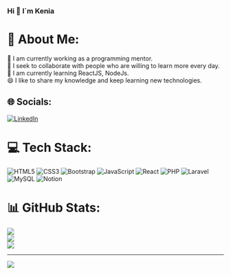 ### Hi 👋 I´m Kenia

# 💫 About Me:
🔭 I am currently working as a programming mentor.<br>👯 I seek to collaborate with people who are willing to learn more every day.<br>🌱 I am currently learning ReactJS, NodeJs.<br>😄 I like to share my knowledge and keep learning new technologies.


## 🌐 Socials:
[![LinkedIn](https://img.shields.io/badge/LinkedIn-%230077B5.svg?logo=linkedin&logoColor=white)](https://linkedin.com/in/https://www.linkedin.com/in/kenia-yaneth-paiz-chacon-6a107921b/) 

# 💻 Tech Stack:
![HTML5](https://img.shields.io/badge/html5-%23E34F26.svg?style=for-the-badge&logo=html5&logoColor=white) ![CSS3](https://img.shields.io/badge/css3-%231572B6.svg?style=for-the-badge&logo=css3&logoColor=white) ![Bootstrap](https://img.shields.io/badge/bootstrap-%23563D7C.svg?style=for-the-badge&logo=bootstrap&logoColor=white) ![JavaScript](https://img.shields.io/badge/javascript-%23323330.svg?style=for-the-badge&logo=javascript&logoColor=%23F7DF1E) ![React](https://img.shields.io/badge/react-%2320232a.svg?style=for-the-badge&logo=react&logoColor=%2361DAFB) ![PHP](https://img.shields.io/badge/php-%23777BB4.svg?style=for-the-badge&logo=php&logoColor=white) ![Laravel](https://img.shields.io/badge/laravel-%23FF2D20.svg?style=for-the-badge&logo=laravel&logoColor=white) ![MySQL](https://img.shields.io/badge/mysql-%2300f.svg?style=for-the-badge&logo=mysql&logoColor=white) ![Notion](https://img.shields.io/badge/Notion-%23000000.svg?style=for-the-badge&logo=notion&logoColor=white)
# 📊 GitHub Stats:
![](https://github-readme-stats.vercel.app/api?username=KenyaPaiz&theme=dark&hide_border=false&include_all_commits=false&count_private=false)<br/>
![](https://github-readme-streak-stats.herokuapp.com/?user=KenyaPaiz&theme=dark&hide_border=false)<br/>
![](https://github-readme-stats.vercel.app/api/top-langs/?username=KenyaPaiz&theme=dark&hide_border=false&include_all_commits=false&count_private=false&layout=compact)

---
[![](https://visitcount.itsvg.in/api?id=KenyaPaiz&icon=0&color=0)](https://visitcount.itsvg.in)

<!-- Proudly created with GPRM ( https://gprm.itsvg.in ) -->
